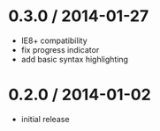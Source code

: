 
0.3.0 / 2014-01-27
==================

 * IE8+ compatibility
 * fix progress indicator
 * add basic syntax highlighting

0.2.0 / 2014-01-02 
==================

* initial release

